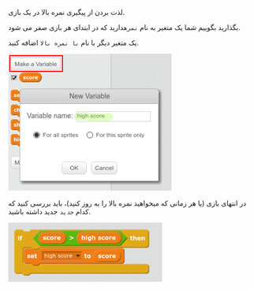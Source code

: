 لذت بردن از پیگیری نمره بالا در یک بازی.

بگذارید بگوییم شما یک متغیر به نام `نمره`دارید که در ابتدای هر بازی صفر می شود.

یک متغیر دیگر با نام `با نمره بالا` اضافه کنید.

![تصویری](images/make-high-score-variable.png)

در انتهای بازی (یا هر زمانی که میخواهید نمره بالا را به روز کنید)، باید بررسی کنید که کدام `جدید` جدید داشته باشید.

![تصویری](images/check-for-high-score.png)